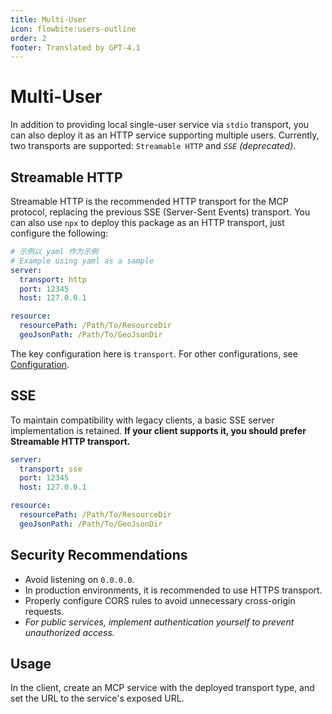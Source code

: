 ```yaml
---
title: Multi-User
icon: flowbite:users-outline
order: 2
footer: Translated by GPT-4.1
---
```


# Multi-User

In addition to providing local single-user service via `stdio` transport, you can also deploy it as an HTTP service supporting multiple users. Currently, two transports are supported: `Streamable HTTP` and _`SSE` (deprecated)_.

## Streamable HTTP

Streamable HTTP is the recommended HTTP transport for the MCP protocol, replacing the previous SSE (Server-Sent Events) transport. You can also use `npx` to deploy this package as an HTTP transport, just configure the following:

```yaml
# 示例以 yaml 作为示例
# Example using yaml as a sample
server:
  transport: http
  port: 12345
  host: 127.0.0.1

resource:
  resourcePath: /Path/To/ResourceDir
  geoJsonPath: /Path/To/GeoJsonDir
```

The key configuration here is `transport`. For other configurations, see [Configuration](./config).

## SSE

To maintain compatibility with legacy clients, a basic SSE server implementation is retained. **If your client supports it, you should prefer Streamable HTTP transport.**

```yaml
server:
  transport: sse
  port: 12345
  host: 127.0.0.1

resource:
  resourcePath: /Path/To/ResourceDir
  geoJsonPath: /Path/To/GeoJsonDir
```

## Security Recommendations

- Avoid listening on `0.0.0.0`.
- In production environments, it is recommended to use HTTPS transport.
- Properly configure CORS rules to avoid unnecessary cross-origin requests.
- _For public services, implement authentication yourself to prevent unauthorized access._

## Usage

In the client, create an MCP service with the deployed transport type, and set the URL to the service's exposed URL.
